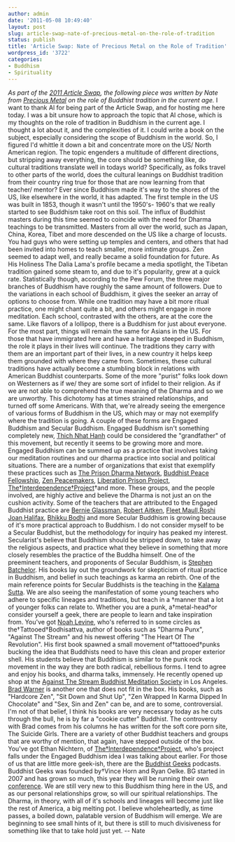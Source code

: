 ```yaml
---
author: admin
date: '2011-05-08 10:49:40'
layout: post
slug: article-swap-nate-of-precious-metal-on-the-role-of-tradition
status: publish
title: 'Article Swap: Nate of Precious Metal on the Role of Tradition'
wordpress_id: '3722'
categories:
- Buddhism
- Spirituality
---
```


*As part of the [2011 Article
Swap](http://preciousmetal.wordpress.com/2011/04/11/article-swap-2k11-part-one-pairings-here/),
the following piece was written by Nate from [Precious
Metal](http://preciousmetal.wordpress.com) on the role of Buddhist
tradition in the current age.* I want to thank Al for being part of the
Article Swap, and for hosting me here today. I was a bit unsure how to
approach the topic that Al chose, which is my thoughts on the role of
tradition in Buddhism in the current age. I thought a lot about it, and
the complexities of it. I could write a book on the subject, especially
considering the scope of Buddhism in the world. So, I figured I'd
whittle it down a bit and concentrate more on the US/ North American
region. The topic engenders a multitude of different directions, but
stripping away everything, the core should be something like, do
cultural traditions translate well in todays world? Specifically, as
folks travel to other parts of the world, does the cultural leanings on
Buddhist tradition from their country ring true for those that are now
learning from that teacher/ mentor? Ever since Buddhism made it's way to
the shores of the US, like elsewhere in the world, it has adapted. The
first temple in the US was built in 1853, though it wasn't until the
1950's- 1960's that we really started to see Buddhism take root on this
soil. The influx of Buddhist masters during this time seemed to coincide
with the need for Dharma teachings to be transmitted. Masters from all
over the world, such as Japan, China, Korea, Tibet and more descended on
the US like a charge of locusts. You had guys who were setting up
temples and centers, and others that had been invited into homes to
teach smaller, more intimate groups. Zen seemed to adapt well, and
really became a solid foundation for future. As His Holiness The Dalia
Lama's profile became a media spotlight, the Tibetan tradition gained
some steam to, and due to it's popularity, grew at a quick rate.
Statistically though, according to the Pew Forum, the three major
branches of Buddhism have roughly the same amount of followers. Due to
the variations in each school of Buddhism, it gives the seeker an array
of options to choose from. While one tradition may have a bit more
ritual practice, one might chant quite a bit, and others might engage in
more meditation. Each school, contrasted with the others, are at the
core the same. Like flavors of a lollipop, there is a Buddhism for just
about everyone. For the most part, things will remain the same for
Asians in the US. For those that have immigrated here and have a
heritage steeped in Buddhism, the role it plays in their lives will
continue. The traditions they carry with them are an important part of
their lives, in a new country it helps keep them grounded with where
they came from. Sometimes, these cultural traditions have actually
become a stumbling block in relations with American Buddhist
counterparts. Some of the more "purist" folks look down on Westerners as
if we/ they are some sort of infidel to their religion. As if we are not
able to comprehend the true meaning of the Dharma and so we are
unworthy. This dichotomy has at times strained relationships, and turned
off some Americans. With that, we're already seeing the emergence of
various forms of Buddhism in the US, which may or may not exemplify
where the tradition is going. A couple of these forms are Engaged
Buddhism and Secular Buddhism. Engaged Buddhism isn't something
completely new, [Thich Nhat Hanh](http://www.plumvillage.org/) could be
considered the "grandfather" of this movement, but recently it seems to
be growing more and more. Engaged Buddhism can be summed up as a
practice that involves taking our meditation routines and our dharma
practice into social and political situations. There are a number of
organizations that exist that exemplify these practices such as [The
Prison Dharma Network](http://www.prisondharmanetwork.org/), [Buddhist
Peace Fellowship](http://www.bpf.org), [Zen
Peacemakers](http://www.zenpeacemakers.org/), [Liberation Prison
Project](http://www.liberationprisonproject.org/),
[The†Interdependence†Project](http://www.theidproject.org/)†and more.
These groups, and the people involved, are highly active and believe the
Dharma is not just an on the cushion activity. Some of the teachers that
are attributed to the Engaged Buddhist practice are [Bernie
Glassman](http://www.zenpeacemakers.org/about_zen_peacemakers/bios/bernie_bio.htm),
[Robert Aitken](http://www.robertaitken.net/), [Fleet
Maull](http://www.prisondharmanetwork.org/staff_board.html),[Roshi Joan
Halifax](http://www.upaya.org/roshi/), [Bhikku
Bodhi](http://www.bodhimonastery.net/bm/ven-bhikkhu-bodhi/16-dhamma-teachers/30-ven-bhikkhu-bodhi.html)
and more Secular Buddhism is growing because of it's more practical
approach to Buddhism. I do not consider myself to be a Secular Buddhist,
but the methodology for inquiry has peaked my interest. Secularist's
believe that Buddhism should be stripped down, to take away the
religious aspects, and practice what they believe in something that more
closely resembles the practice of the Buddha himself. One of the
preeminent teachers, and proponents of Secular Buddhism, is [Stephen
Batchelor](http://www.stephenbatchelor.org/). His books lay out the
groundwork for skepticism of ritual practice in Buddhism, and belief in
such teachings as karma an rebirth. One of the main reference points for
Secular Buddhists is the teaching in the [Kalama
Sutta](http://www.accesstoinsight.org/lib/authors/soma/wheel008.html).
We are also seeing the manifestation of some young teachers who adhere
to specific lineages and traditions, but teach in a †manner that a lot
of younger folks can relate to. Whether you are a punk, a†metal-head†or
consider yourself a geek, there are people to learn and take inspiration
from. You've got [Noah Levine](http://www.dharmapunx.com/), who's
referred to in some circles as the†Tattooed†Bodhisattva, author of books
such as "Dharma Punx", "Against The Stream" and his newest offering "The
Heart Of The Revolution". His first book spawned a small movement
of†tattooed†punks bucking the idea that Buddhists need to have this
clean and proper exterior shell. His students believe that Buddhism is
similar to the punk rock movement in the way they are both radical,
rebellious forms. I tend to agree and enjoy his books, and dharma talks,
immensely. He recently opened up shop at the [Against The Stream
Buddhist Meditation Society](http://www.againstthestream.org/) in Los
Angeles. [Brad Warner](http://hardcorezen.blogspot.com/) is another one
that does not fit in the box. His books, such as "Hardcore Zen", "Sit
Down and Shut Up", "Zen Wrapped In Karma Dipped In Chocolate" and "Sex,
Sin and Zen" can be, and are to some, controversial. I'm not of that
belief, I think his books are very necessary today as he cuts through
the bull, he is by far a "cookie cutter" Buddhist. The controversy with
Brad comes from his columns he has written for the soft core porn site,
The Suicide Girls. There are a variety of other Buddhist teachers and
groups that are worthy of mention, that again, have stepped outside of
the box. You've got Ethan Nichtern, of
[The†Interdependence†Project](http://www.theidproject.org/), who's
project falls under the Engaged Buddhism idea I was talking about
earlier. For those of us that are little more geek-ish, there are the
[Buddhist Geeks](http://www.buddhistgeeks.com/conference/) podcasts.
Buddhist Geeks was founded by†Vince Horn and Ryan Oelke. BG started in
2007 and has grown so much, this year they will be running their own
[conference](http://www.buddhistgeeks.com/conference/). We are still
very new to this Buddhism thing here in the US, and as our personal
relationships grow, so will our spiritual relationships. The Dharma, in
theory, with all of it's schools and lineages will become just like the
rest of America, a big melting pot. I believe wholeheartedly, as time
passes, a boiled down, palatable version of Buddhism will emerge. We are
beginning to see small hints of it, but there is still to much
divisiveness for something like that to take hold just yet. -- Nate
